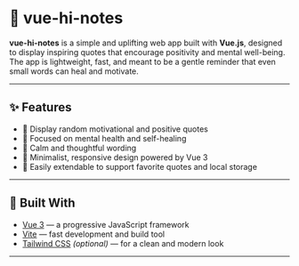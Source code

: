 # 🌿 vue-hi-notes

**vue-hi-notes** is a simple and uplifting web app built with **Vue.js**, designed to display inspiring quotes that encourage positivity and mental well-being.  
The app is lightweight, fast, and meant to be a gentle reminder that even small words can heal and motivate.

---

## ✨ Features

- 🌸 Display random motivational and positive quotes
- 🧠 Focused on mental health and self-healing
- 💬 Calm and thoughtful wording
- 🌈 Minimalist, responsive design powered by Vue 3
- 💾 Easily extendable to support favorite quotes and local storage

---

## 🧩 Built With

- [Vue 3](https://vuejs.org/) — a progressive JavaScript framework
- [Vite](https://vitejs.dev/) — fast development and build tool
- [Tailwind CSS](https://tailwindcss.com/) _(optional)_ — for a clean and modern look

---
